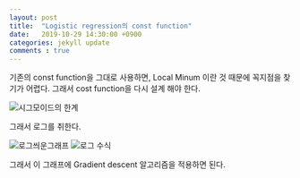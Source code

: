 ```yaml
---
layout: post
title:  "Logistic regression의 const function"
date:   2019-10-29 14:30:00 +0900
categories: jekyll update
comments : true
---
```


 기존의 const function을 그대로 사용하면, Local Minum 이란 것 때문에 꼭지점을 찾기가 어렵다. 그래서 cost function을 다시 설계 해야 한다.

![시그모이드의 한계]()

그래서 로그를 취한다.

![로그씌운그래프]()
![로그 수식]()

그래서 이 그래프에 Gradient descent 알고리즘을 적용하면 된다.
